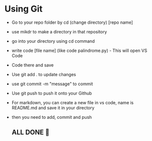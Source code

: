 # Using Git
- Go to your repo folder by cd (change directory) [repo name]
- use mikdr to make a directory in that repository
- go into your directory using cd command
- write code [file name] (like code palindrome.py) - This will open VS Code
- Code there and save
- Use git add . to update changes
- use git commit -m "message" to commit
- Use git push to push it onto your Github
- For markdown, you can create a new file in vs code, name is README.md and save it in your directory
- then you need to add, commit and push

  ## ALL DONE 🥳
